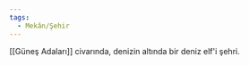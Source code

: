 ```yaml
---
tags:
  - Mekân/Şehir
---  
```

  
[[Güneş Adaları]] civarında, denizin altında bir deniz elf'i şehri.